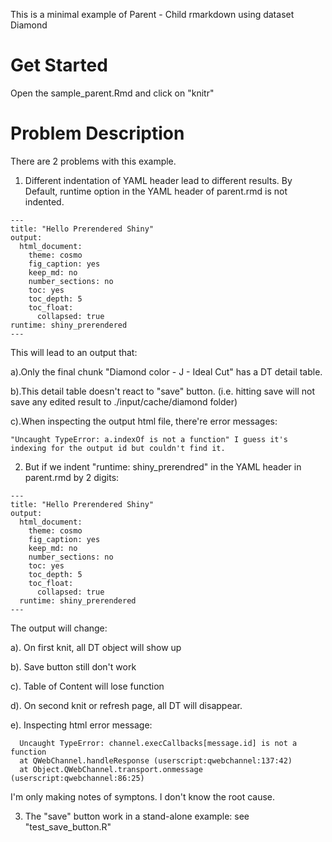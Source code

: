 This is a minimal example of Parent - Child rmarkdown using dataset Diamond

# Get Started
Open the sample_parent.Rmd and click on "knitr"

# Problem Description
There are 2 problems with this example.
  1. Different indentation of YAML header lead to different results. 
   By Default, runtime option in the YAML header of parent.rmd is not indented. 
   
   
    ---
    title: "Hello Prerendered Shiny"
    output:
      html_document:
        theme: cosmo
        fig_caption: yes
        keep_md: no
        number_sections: no
        toc: yes
        toc_depth: 5
        toc_float:
          collapsed: true
    runtime: shiny_prerendered
    ---
    
    
  This will lead to an output that: 
  
  
  a).Only the final chunk "Diamond color - J - Ideal Cut" has a DT detail table. 
  
  b).This detail table doesn't react to "save" button. (i.e. hitting save will not save any edited result to ./input/cache/diamond folder)
  
  c).When inspecting the output html file, there're error messages: 
  
    "Uncaught TypeError: a.indexOf is not a function" I guess it's indexing for the output id but couldn't find it.
  
  
  2. But if we indent "runtime: shiny_prerendred" in the YAML header in parent.rmd by 2 digits:
    
    ---
    title: "Hello Prerendered Shiny"
    output:
      html_document:
        theme: cosmo
        fig_caption: yes
        keep_md: no
        number_sections: no
        toc: yes
        toc_depth: 5
        toc_float:
          collapsed: true
      runtime: shiny_prerendered
    ---
    
   The output will change:
    
   a). On first knit, all DT object will show up
   
   b). Save button still don't work
   
   c). Table of Content will lose function
   
   d). On second knit or refresh page, all DT will disappear. 
   
   e). Inspecting html error message: 
    
      Uncaught TypeError: channel.execCallbacks[message.id] is not a function
      at QWebChannel.handleResponse (userscript:qwebchannel:137:42)
      at Object.QWebChannel.transport.onmessage (userscript:qwebchannel:86:25)
      
      
   I'm only making notes of symptons. I don't know the root cause. 
     
  3. The "save" button work in a stand-alone example: see "test_save_button.R" 
